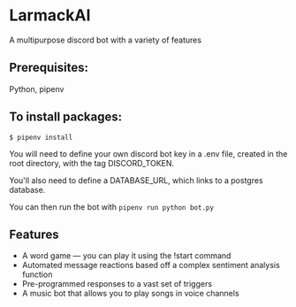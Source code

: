 # LarmackAI
A multipurpose discord bot with a variety of features

## Prerequisites:
Python, pipenv

## To install packages:
`$ pipenv install`

You will need to define your own discord bot key in a .env file,
created in the root directory, with the tag DISCORD_TOKEN.

You'll also need to define a DATABASE_URL, which links to a postgres
database.

You can then run the bot with 
`pipenv run python bot.py`


## Features
- A word game — you can play it using the !start command
- Automated message reactions based off a complex sentiment analysis function
- Pre-programmed responses to a vast set of triggers
- A music bot that allows you to play songs in voice channels
